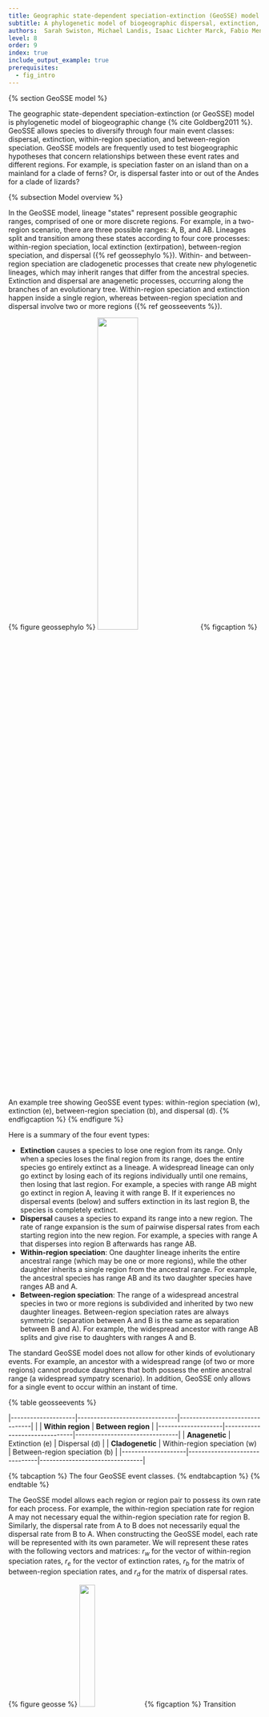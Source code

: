 ```yaml
---
title: Geographic state-dependent speciation-extinction (GeoSSE) model
subtitle: A phylogenetic model of biogeographic dispersal, extinction, and speciation
authors:  Sarah Swiston, Michael Landis, Isaac Lichter Marck, Fabio Mendes, Felipe Zapata
level: 8
order: 9
index: true
include_output_example: true
prerequisites:
  - fig_intro
---
```


{% section GeoSSE model %}

The geographic state-dependent speciation-extinction (or GeoSSE) model is phylogenetic model of biogeographic change {% cite Goldberg2011 %}. GeoSSE allows species to diversify through four main event classes: dispersal, extinction, within-region speciation, and between-region speciation. GeoSSE models are frequently used to test biogeographic hypotheses that concern relationships between these event rates and different regions. For example, is speciation faster on an island than on a mainland for a clade of ferns? Or, is dispersal faster into or out of the Andes for a clade of lizards?

{% subsection Model overview %}

In the GeoSSE model, lineage "states" represent possible geographic ranges, comprised of one or more discrete regions. For example, in a two-region scenario, there are three possible ranges: A, B, and AB. Lineages split and transition among these states according to four core processes: within-region speciation, local extinction (extirpation), between-region speciation, and dispersal ({% ref geossephylo %}). Within- and between-region speciation are cladogenetic processes that create new phylogenetic lineages, which may inherit ranges that differ from the ancestral species. Extinction and dispersal are anagenetic processes, occurring along the branches of an evolutionary tree. Within-region speciation and extinction happen inside a single region, whereas between-region speciation and dispersal involve two or more regions ({% ref geosseevents %}).


{% figure geossephylo %}
<img src="figures/exampletree.png" width="40%">
{% figcaption %}
An example tree showing GeoSSE event types: within-region speciation (w), extinction (e), between-region speciation (b), and dispersal (d).
{% endfigcaption %}
{% endfigure %}

Here is a summary of the four event types:

- **Extinction** causes a species to lose one region from its range. Only when a species loses the final region from its range, does the entire species go entirely extinct as a lineage. A widespread lineage can only go extinct by losing each of its regions individually until one remains, then losing that last region. For example, a species with range AB might go extinct in region A, leaving it with range B. If it experiences no dispersal events (below) and suffers extinction in its last region B, the species is completely extinct.
- **Dispersal** causes a species to expand its range into a new region. The rate of range expansion is the sum of pairwise dispersal rates from each starting region into the new region. For example, a species with range A that disperses into region B afterwards has range AB.
- **Within-region speciation**: One daughter lineage inherits the entire ancestral range (which may be one or more regions), while the other daughter inherits a single region from the ancestral range. For example, the ancestral species has range AB and its two daughter species have ranges AB and A.
- **Between-region speciation**: The range of a widespread ancestral species in two or more regions is subdivided and inherited by two new daughter lineages. Between-region speciation rates are always symmetric (separation between A and B is the same as separation between B and A). For example, the widespread ancestor with range AB splits and give rise to daughters with ranges A and B.

The standard GeoSSE model does not allow for other kinds of evolutionary events. For example, an ancestor with a widespread range (of two or more regions) cannot produce daughters that both possess the entire ancestral range (a widespread sympatry scenario). In addition, GeoSSE only allows for a single event to occur within an instant of time.

{% table geosseevents %}

|--------------------|-------------------------------|--------------------------------|
|                    | **Within region**             | **Between region**             |
|--------------------|-------------------------------|--------------------------------|
| **Anagenetic**     | Extinction (e)                | Dispersal (d)                  |
| **Cladogenetic**   | Within-region speciation (w)  | Between-region speciation (b)  |
|--------------------|-------------------------------|--------------------------------|

{% tabcaption %}
The four GeoSSE event classes.
{% endtabcaption %}
{% endtable %}


The GeoSSE model allows each region or region pair to possess its own rate for each process. For example, the within-region speciation rate for region A may not necessary equal the within-region speciation rate for region B. Similarly, the dispersal rate from A to B does not necessarily equal the dispersal rate from B to A. When constructing the GeoSSE model, each rate will be represented with its own parameter. We will represent these rates with the following vectors and matrices: $r_w$ for the vector of within-region speciation rates, $r_e$ for  the vector of extinction rates, $r_b$ for the matrix of between-region speciation rates, and $r_d$ for the matrix of dispersal rates.

{% figure geosse %}
<img src="figures/geosse.png" width="25%">
{% figcaption %}
Transition diagram for the GeoSSE model with two regions, based on Figure 1 from {% cite Goldberg2011 %}. Anagenetic processes are represented with dashed arrows, while cladogenetic processes are represented with solid arrows.
{% endfigcaption %}
{% endfigure %}

As the name suggests, GeoSSE is a member of a broader class of methods that include state-dependent diversification -- that is, the discrete character state of a lineage may impact its rates of speciation, extinction, and state transition. These models are known as [SSE](https://revbayes.github.io/tutorials/sse/bisse-intro.html) models. Other examples of SSE models include [BiSSE](https://revbayes.github.io/tutorials/sse/bisse.html) (binary state speciation and extinction model) and [ClaSSE](https://revbayes.github.io/tutorials/sse/classe.html) (cladogenetic state change speciation and extinction model). For more information about how these methods jointly model character evolution and the birth-death process, see the associated tutorials. The GeoSSE model is a special case of the ClaSSE model that is structured and parameterized for biogeographical scenarios.

This tutorial gives a step-by-step explanation of how to perform a GeoSSE analysis in RevBayes. We will model the evolution and biogeography of the Hawaiian *Kadua* using two regions: old islands, and young islands. For more information on *Kadua* and the Hawaiian islands, you can visit the [intro tutorial](https://revbayes.github.io/tutorials/fig_intro/fig_intro.html) for the *Kadua* series.

NOTE: Although this tutorial is written for a two-region biogeographic analysis, it is designed to be applicable to analyses involving more regions. In general, we anticipate it should perform well for as many as eight regions (255 distinct ranges) or more with additional optimizations. However, for the purposes of this tutorial, we group the Hawaiian islands into two categories so that we can easily enumerate all of the model rates.
{% subsection Setup %}

> ## Important version info!
> **Note:** This tutorial currently requires specific versions of [RevBayes](https://github.com/revbayes/revbayes/commit/55c8174ea696fbd580daad8383d58f7ffd444d43) and [TensorPhylo](https://bitbucket.org/mrmay/tensorphylo/commits/daa0aed2c4acd394e2cb098b1c3706633d5b8301) to run properly (see linked branches and commits).
> 
> We recommend that you complete the tutorial using a [PhyloDocker](https://hub.docker.com/r/sswiston/phylo_docker) container, which is pre-configured with the above versions of RevBayes and TensorPhylo. Instructions to install and use PhyloDocker are here: [link](https://revbayes.github.io/tutorials/docker).
{:.info}

Running a GeoSSE analysis in RevBayes requires two important data files: a file representing the time-calibrated phylogeny and a biogeographic data matrix describing the ranges for each species. In this tutorial, `kadua.tre` is a time-calibrated phylogeny of *Kadua*. `kadua_range_n2.nex` assigns ranges to each species for a two-region system: an "old islands" region and a "young islands" region. For each species (row) and region (column), the file reports if the species is present (1) or absent (0) in that region.

If you prefer to run a single script instead of entering each command manually, the RevBayes script called `geosse.Rev` contains all of the commands that are used in the tutorial. The data and script can be found in the `Data files and scripts` box in the left sidebar of the tutorial page. Somewhere on your computer, you should create a directory (folder) for this tutorial. This is the main directory for the tutorial, and you will run all of your commands from here. Inside the tutorial directory, you should create a `scripts` directory. This is the directory where you put the `geosse.Rev` script. Then, you should create a `data` directory inside the tutorial directory, and download the two datafiles to this directory.

{% section GeoSSE in RevBayes %}

{% subsection Getting started %}

After starting up RevBayes from within your main tutorial directory, you can load the TensorPhylo plugin. You will need to know where you downloaded the plugin. For example, if you cloned the TensorPhylo directory into your home directory at `~/tensorphylo`, you would use the following command to load the plugin:

```
loadPlugin("TensorPhylo", "~/tensorphylo/build/installer/lib")
```

Note that if you're using the PhyloDocker image, then the Tensorphylo plugin is installed in `/.plugins`, where RevBayes is able to find it without including a filepath:

```
loadPlugin("TensorPhylo")
```

We also want to tell RevBayes where to find our data (and where to save our output later). If you have set up your tutorial directory in a different way than suggested, you will need to modify the filepaths.

```
# FILESYSTEM
fp          = "./"
dat_fp      = fp + "data/"
out_fp      = fp + "output/"
bg_fn       = dat_fp + "kadua_range_n2.nex"
phy_fn      = dat_fp + "kadua.tre"
lbl_fn      = dat_fp + "kadua_range_label_n2.nex"
```

{% subsection Data %}

Next, we will read in the data. Let's start with the phylogenetic tree.

```
phy <- readTrees(phy_fn)[1]
```

In order to set up our analysis, we will want to know some information about this tree: the root age, the taxa and their names, and the number of taxa.

```
tree_height <- phy.rootAge()
taxa = phy.taxa()
num_taxa = taxa.size()
```

We also want to read in the range data.

```
bg_01 = readDiscreteCharacterData(bg_fn)
```

We want to get some information about this range data: how many regions there are, how many ranges can be constructed from these regions, and how many region pairs there are.

```
num_regions = bg_01.nchar()
num_ranges = abs(2^num_regions - 1)
num_pairs = num_regions^2 - num_regions
```

Finally, we want to format the range data to be used in a GeoSSE analysis. This will take the binary range data and output integer states. Note that the integers used to represent ranges are first sorted by range size, then sorted by range patterns given each size-class, following general format of the table in the [Introduction to Phylogenetic Models of Discrete Biogeography](https://revbayes.github.io/tutorials/biogeo/biogeo_intro.html) tutorial.

```
bg_dat = formatDiscreteCharacterData(bg_01, format="GeoSSE", numStates=num_ranges)
```

The range assignments for this exercise with two regions are:

{% table geosseevents %}

|---------|----------|---------|
| Range   | Vector   | State   |
|---------|----------|---------|
| A       | 10       | 1       |
| B       | 01       | 2       |
| AB      | 11       | 3       |
|---------|----------|---------|

{% tabcaption %}
Species ranges as region-sets, presence-absence vectors, and numerical states for two-region system.
{% endtabcaption %}
{% endtable %}

If you are interested in learning how to set up the GeoSSE rates manually without using the `formatDiscreteCharacterData` function, or if you want to further customize the model (ie. GeoHiSSE), the [ClaSSE](https://revbayes.github.io/tutorials/sse/classe.html) tutorial gives an example of hand-coded rates. 


{% subsection Model setup %}

In the GeoSSE model, there are four processes: within-region speciation, extinction, between-region speciation, and dispersal. For each process, each distinct event is assigned its own rate that depends on the involved regions or region pairs. This will result in two rate vectors `r_w` and `r_e` with lengths equal to the number of regions, and two square rate matrices `r_b` and `r_d` with a number of entries equal to the number of region pairs. We will construct the event rates by multiplying the region- or pair-specific relative rate parameters in `m_x` for each event class $x \in { w, e, b, d}$ against the appropriate base rate parameter `rho_x` to produce the absolute rates `r_x`. All `rho_x` parameters will be drawn from the exponential distribution `dnExp(1)`. We will use Dirichlet distributions to generate relative rates.

We will set up within-region speciation rates first.

```
rho_w ~ dnExp(1)
m_w_simplex ~ dnDirichlet(rep(1,num_regions))
m_w := m_w_simplex * num_regions
r_w := rho_w * m_w
```

To obtain our vector of relative rates, `m_w`, we first create the simplex `m_w_simplex`, which is a vector containing `num_regions` random values that will be estimated, where each value is between 0 and 1 and all values sum to 1. The Dirichlet(1) distribution assigns equal probability to any combination of values in the simplex, making it a "flat prior". Setting the alpha value to be large sets higher prior probability on relative rates being similar to one another. We design the model in this way so that users can better control how relative rates of within-region speciation are distributed among regions. We then multiply `m_w_simplex` by `num_regions` to produce the mean relative rate value of 1 for any region represented in the resulting relative rate vector, `m_w`. Lastly, we multiply these relative rates by the absolute scaling factor, `rho_w`, to obtain our vector of absolute rates, `r_w`.

Extinction rates are set up similarly. The same general logic applies as before. However, these rates are applied only to extinction and not to within-region speciation.

```
rho_e ~ dnExp(1)
m_e_simplex ~ dnDirichlet(rep(1,num_regions))
m_e := m_e_simplex * num_regions
r_e := rho_e * m_e
```

From these extinction rates (which are actually single-region extinction rates), we will set up lineage-level extinction rates for each possible range in the state space. In the GeoSSE model, lineage-level extincion events occur when a species goes globally extinct (i.e. it loses the last region from its range). Therefore, we will assign all multi-region ranges an extinction rate of 0, and we will assign all single-region ranges an extinction rate equal to the local extirpation rate. Note, ranges are numbered such that indices `1`, `2`, through `num_regions` correspond to ranges that respectively contain only region 1, region 2, up through the last region in the system.

```
for (i in 1:num_ranges) {
    mu[i] <- 0.0
    if (i <= num_regions) {
        mu[i] := r_e[i]
    }
}
```

For between-region speciation, we want to assign rates to each region pair. However, we want these rates to be symmetric, so we only want `num_pairs/2` unique values. The same value will be assigned to `m_b[i][j]` as `m_b[j][i]`. We can do this by creating an initial simplex from a Dirichlet distribution, and assigning successive values from this simplex as we traverse the `m_b` matrix.

```
rho_b ~ dnExp(1)
m_b_simplex ~ dnDirichlet(rep(1,num_pairs/2))
m_b_idx = 1
for (i in 1:num_regions) {
    m_b[i][i] <- 0.0
    for (j in 1:num_regions) {
        if (i < j) {
            m_b[i][j] := abs(m_b_simplex[m_b_idx] * num_pairs)
            m_b[j][i] := abs(m_b_simplex[m_b_idx] * num_pairs)
            m_b_idx += 1
        }
        r_b[i][j] := rho_b * m_b[i][j]
    }
}
```

For a two-region system with just one pair of regions, `m_b_simplex` will contain only a single relative-rate factor with the value of 1. That means the value of `r_b` for between-region speciation is driven entirely by `rho_b`. However, when the code is used for analyses with `num_regions > 2`, the simplex `m_b_simplex` will contain different values. By allowing these values to vary, we allow widespread ranges to split into daughter ranges at different rates depending on the resulting split. These rates are computed using a range-split score {% cite Landis2022 %}, which we will not cover in this tutorial (RevBayes will complete this calculation automatically).

Finally, for dispersal rates, we want to assign rates to each region pair. These rates are allowed to be asymmetric, so we need `num_pairs` unique values.

```
rho_d ~ dnExp(1)
m_d_simplex ~ dnDirichlet(rep(1,num_pairs))
m_d_idx = 1
for (i in 1:num_regions) {
    m_d[i][i] <- 0.0
    for (j in 1:num_regions) {
        if (i != j) {
            m_d[i][j] := abs(m_d_simplex[m_d_idx++] * num_pairs)
        }
        r_d[i][j] := rho_d * m_d[i][j]
    }
}
```

From these rates, we can use RevBayes functions to construct the rate matrices used by the analysis. The first is an anagenetic rate matrix, which gives rates of anagenetic processes. We are not restricting the number of regions that a species can live in at any given time, so we set the `maxRangeSize` equal to the number of regions. Settings `maxRangeSize` may be used to reduce the number of range patterns in the model, particularly when `num_regions` is large.

```
Q_bg := fnBiogeographyRateMatrix(
    dispersalRates=r_d,
    extirpationRates=r_e,
    maxRangeSize=num_regions
)
```

We also construct a cladogenetic event matrix, describing the absolute rates of different cladogenetic events. We are not restricting the sizes of 'split' subranges following between-region speciation, so we set the `max_subrange_split_size` equal to the number of regions. From this matrix, we can obtain the total speciation rates per state, as well as a cladogenetic probability matrix.

```
clado_map := fnBiogeographyCladoEventsBD(
    speciation_rates=[rho_w,rho_b],
    within_region_features=m_w,
    between_region_features=m_b,
    max_range_size=num_regions,
    max_subrange_split_size=num_regions
)
lambda := clado_map.getSpeciationRateSumPerState()
omega := clado_map.getCladogeneticProbabilityMatrix()
```

Lastly, we need to assign a probability distribution to range of the most recent common ancestor of all species, prior to the first speciation event. In this analysis, we will assume all ranges were equally likely for that ancestor.

```
pi_base <- rep(1,num_ranges)
pi <- simplex(pi_base)
```

With all of the rates constructed, we can create a stochastic variable drawn from this GeoSSE model with state-dependent birth, death, and speciation processes. This establishes how the various processes interact to generate a tree with a topology, divergence times, and terminal taxon states (ranges). Then we can clamp the variable with the fixed tree and present-day range states, allowing us to infer model parameters based on our observed data.

We will use the `dnGLHBDSP` distribution that interfaces with the Tenorsphylo plugin to model a Generalized Lineage Heterogeneous Birth Death Sampling Process, which is a generalized model (as the name suggests) that can express simpler models, such as GeoSSE models.

Although most of the model variable arguments provided to construct the `timetree` variable have been described above, we pass a few additional arguments to define how we compute the model likelihood. First, we instruct the model to condition on the process evolving for `tree_height` units of time by setting `condition="time"`. Alternatively, `condition` can be used to condition on the process e.g. producing a given number of taxa or surviving until the present (producing >2 taxa). Second, we permit Tensorphylo to use four processors with `nProc=4` to speed up computation.

```
timetree ~ dnGLHBDSP(
    rootAge     = tree_height,
    lambda      = lambda,
    mu          = mu,
    eta         = Q_bg,
    omega       = omega,
    pi          = pi,
    rho         = 1.0,
    condition   = "time",
    taxa        = taxa,
    nStates     = num_ranges,
    nProc       = 4
)
timetree.clamp(phy)
timetree.clampCharData(bg_dat)
```

{% subsection MCMC %}

For this analysis, we will perform a short MCMC of 1000 generations, with 100 generations of hyperparameter-tuning burnin. An analysis of this length may not achieve convergence, so these settings should only be used for testing purposes. You can alter this MCMC by changing the number of iterations, the length of the burnin period, or the move schedule. We will also set up the MCMC to record every 10 iterations.

```
n_gen = 1000
n_burn = 100
printgen = 10
```

We want MCMC to update all of the base rate `rho` parameters, as well as the relative rate Dirichlet simplexes. We will use a scaling move for the base rates, since they should always have positive values. These moves will each be performed once per iteration. Simplexes have a unique kind of move in RevBayes. Instead of performing one simplex move per generation, we will make the number of moves per iteration equal to the number of elements in the simplex.

```
mvi = 1
mv[mvi++] = mvScale(rho_w, weight=1)
mv[mvi++] = mvScale(rho_e, weight=1)
mv[mvi++] = mvScale(rho_b, weight=1)
mv[mvi++] = mvScale(rho_d, weight=1)
mv[mvi++] = mvSimplex(m_e_simplex, weight=m_e.size())
mv[mvi++] = mvSimplex(m_w_simplex, weight=m_w.size())
mv[mvi++] = mvSimplex(m_b_simplex, weight=m_b_simplex.size())
mv[mvi++] = mvSimplex(m_d_simplex, weight=m_d_simplex.size())
```

We also want MCMC to keep track of certain things while it runs. We want it to print some output to the screen so we can see how it is running (`mnScreen`). We also want it to save model parameters to a file (`mnModel`). Finally, if we want to use the output for ancestral state reconstruction, we want to save states and stochastic character mappings (`mnJointConditionalAncestralStates` and `mnStochasticCharacterMap`). All of the output files will be saved in the `output` directory so that it can be accessed later.

```
mni = 1
mn[mni++] = mnScreen(printgen=printgen)
mn[mni++] = mnModel(printgen=printgen, filename=out_fp+"model.log")
mn[mni++] = mnJointConditionalAncestralState(glhbdsp=timetree, tree=timetree, printgen=printgen, filename=out_fp+"states.log", withTips=true, withStartStates=true, type="NaturalNumbers")
mn[mni++] = mnStochasticCharacterMap(glhbdsp=timetree, printgen=printgen, filename=out_fp+"stoch.log")
```

Let's also store information for how the integer-valued ranges (0, 1, 2) relate to the regional presence-absence representation of ranges (A=10, B=01, AB=11).

```
write("index,range\n", file=lbl_fn)
state_labels = Q_bg.getStateDescriptions()
for (i in 1:state_labels.size()) {
    write( (i-1), ",", state_labels[i], "\n", file=lbl_fn, append=true, separator="")
}
```


Then we can start up the MCMC. It doesn't matter which model parameter you use to initialize the model, so we will use `m_w`. RevBayes will find all the other parameters that are directly or indirectly connected to `m_w` and include them in the model as well. Then we create an MCMC object with the moves, monitors, and model, add burnin, and run the MCMC.

```
mdl = model(m_w)
ch = mcmc(mv, mn, mdl)
ch.burnin(n_burn, tuningInterval=50)
ch.run(n_gen)
```

After the MCMC analysis has concluded, we can summarize the ancestral states we obtained, creating an ancestral state tree. This tree will be written to the file `ase.tre`. It may take a little while.

```
f_burn = 0.2
x_stoch = readAncestralStateTrace(file=out_fp+"stoch.log")
x_states = readAncestralStateTrace(file=out_fp+"states.log")
summarizeCharacterMaps(x_stoch,timetree,file=out_fp+"events.tsv",burnin=f_burn)
state_tree = ancestralStateTree(tree=timetree,
                   ancestral_state_trace_vector=x_states,
                   include_start_states=true,
                   file=out_fp+"ase.tre",
                   summary_statistic="MAP",
                   reconstruction="marginal",
                   burnin=f_burn,
                   nStates=3,
                   site=1)
writeNexus(state_tree,filename=out_fp+"ase.tre")
```

{% subsection Output %}

One interesting thing we can do with the output of the GeoSSE analysis is plot ancestral states. This can be done using [RevGadgets](https://github.com/revbayes/RevGadgets), an R packages that processes RevBayes output. You can use R to generate a tree with ancestral states by executing the following code in R. You can also examine the output files, like `model.txt`, to assess the relative rates of different processes occurring in different regions.

NOTE: Your output may look slightly different than the output shown below. If you want to exactly replicate the results of the tutorial, you must set a seed at the beginning of the `geosse.Rev` script by adding the RevBayes command `seed(1)`.

```
library(RevGadgets)
library(ggplot2)
tree_file = "./output/ase.tre"
output_file = "./output/states.png"
states <- processAncStates(tree_file, state_labels=c("0"="Old", "1"="Young", "2"="Both"))
plotAncStatesMAP(t=states,
                 node_size=2,
                 node_size_as=NULL) +
                 ggplot2::theme(legend.position="bottom",
                                legend.title=element_blank())
ggsave(output_file, width = 9, height = 9)
```

{% figure states %}
<img src="figures/states.png" width="65%">
{% figcaption %}
Ancestral state reconstruction of *Kadua*.
{% endfigcaption %}
{% endfigure %}


{% aside GeoSSE with more regions %}

As noted above, the script is written generally, so it can be applied to biogeographic systems with more than two regions. Consider re-running the script, but instead using the seven-region dataset from the [FIG](https://revbayes.github.io/tutorials/multifig.html) tutorial: [link to `kadua_range_n7.nex`](http://revbayes.github.io/tutorials/multifig/data/kadua/kadua_range_n7.nex).

How many species ranges are there in a three-region versus a seven-region system? How many parameters are there in a three-region versus a seven-region system? Which processes require the most new parameters as the number of regions increases? What problems do you expect to encounter running this GeoSSE script for an analysis with more regions?

{% endaside %}



